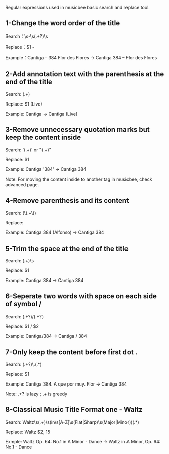 Regular expressions used in musicbee basic search and replace tool.

## 1-Change the word order of the title

Search：\s-\s(.+?)\s

Replace：$1 - 

Example：Cantiga – 384 Flor des Flores → Cantiga 384 – Flor des Flores

## 2-Add annotation text with the parenthesis at the end of the title

Search: (.+)

Replace: $1 (Live)

Example: Cantiga → Cantiga (Live)

## 3-Remove unnecessary quotation marks but keep the content inside

Search: '(.+)' or "(.+)"

Replace: $1

Example: Cantiga '384' → Cantiga 384

Note: For moving the content inside to another tag in musicbee, check advanced page. 

## 4-Remove parenthesis and its content

Search: (\\(.+\\))

Replace: 

Example: Cantiga 384 (Alfonso) → Cantiga 384

## 5-Trim the space at the end of the title

Search: (.+)\s

Replace: $1

Example: Cantiga 384  → Cantiga 384

## 6-Seperate two words with space on each side of symbol /

Search: (.+?)/(.+?)

Replace: $1 / $2

Example: Cantiga/384 → Cantiga / 384

## 7-Only keep the content before first dot .

Search: (.+?)\\.(.*)

Replace: $1

Example: Cantiga 384. A que por muy. Flor → Cantiga 384

Note: .+? is lazy ; .+ is greedy

## 8-Classical Music Title Format one - Waltz

Search: Waltz\s(.+)\s(in\s[A-Z]\s(Flat|Sharp)\s(Major|Minor))(.*)

Replace: Waltz $2, $1$5

Exmple: Waltz Op. 64: No.1 in A Minor - Dance -> Waltz in A Minor, Op. 64: No.1 - Dance
